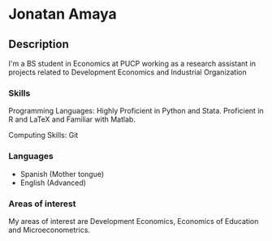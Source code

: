 # Jonatan Amaya 

## Description
I'm a BS student in Economics at PUCP working as a research assistant in projects related to Development Economics and Industrial Organization

### Skills

Programming Languages: Highly Proficient in Python and Stata. Proficient in R and LaTeX and Familiar with Matlab.

Computing Skills: Git

### Languages

* Spanish (Mother tongue)
* English (Advanced)

### Areas of interest

My areas of interest are Development Economics, Economics of Education and Microeconometrics. 



